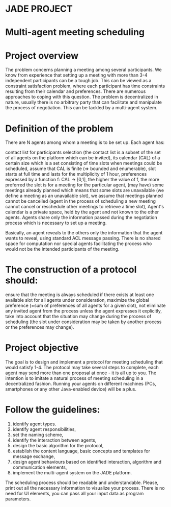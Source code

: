 

# JADE PROJECT
# Multi-agent meeting scheduling
 

# Project overview
The problem concerns planning a meeting among several participants. We know from experience that setting up a meeting with more than 3-4 independent participants can be a tough job. This can be viewed as a constraint satisfaction problem, where each participant has time constraints resulting from their calendar and preferences. There are numerous approaches to coping with this question. The problem is decentralized in nature, usually there is no arbitrary party that can facilitate and manipulate the process of negotiation. This can be tackled by a multi-agent system.

 

# Definition of the problem

There are N agents among whom a meeting is to be set up. Each agent has:

contact list for participants selection (the contact list is a subset of the set of all agents on the platform which can be invited),
its calendar (CAL) of a certain size which is a set consisting of time slots when meetings could be scheduled, assume that CAL is finite (=> bounded and enumerable), slot starts at full time and lasts for the multiplicity of 1 hour,
preferences expressed by a function f: CAL -> [0,1], the higher the value of f, the more preferred the slot is for a meeting for the particular agent,
(may have) some meetings already planned which means that some slots are unavailable (we define a meeting as an unavailable slot), we assume that meetings planned cannot be cancelled (agent in the process of scheduling a new meeting cannot cancel or reschedule other meetings to retrieve a time slot),
Agent's calendar is a private space, held by the agent and not known to the other agents. Agents share only the information passed during the negotiation process which is necessary to set up a meeting.

Basically, an agent reveals to the others only the information that the agent wants to reveal, using standard ACL message passing. There is no shared space for computation nor special agents facilitating the process who would not be the intended participants of the meeting.

# The construction of a protocol should:

ensure that the meeting is always scheduled if there exists at least one available slot for all agents under consideration,
maximize the global preference (=sum of preferences of all agents for a given slot),
not eliminate any invited agent from the process unless the agent expresses it explicitly,
take into account that the situation may change during the process of scheduling (the slot under consideration may be taken by another process or the preferences may change).
 

# Project objective
The goal is to design and implement a protocol for meeting scheduling that would satisfy 1-4. The protocol may take several steps to complete, each agent may send more than one proposal at once - it is all up to you. The intention is to imitate a natural process of meeting scheduling in a decentralized fashion. Running your agents on different machines (PCs, smartphones or any other Java-enabled device) will be a plus.

# Follow the guidelines:
1. identify agent types.
2. identify agent responsibilities,
3. set the naming scheme,
4. identify the interaction between agents,
5. design the basic algorithm for the protocol,
6. establish the content language, basic concepts and templates for message exchange,
7. design agent behaviours based on identified interaction, algorithm and communication elements,
8. implement the multi-agent system on the JADE platform.

The scheduling process should be readable and understandable. Please, print out all the necessary information to visualize your process. There is no need for UI elements, you can pass all your input data as program parameters.

 
